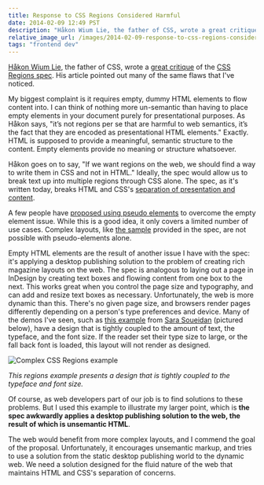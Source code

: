 ```yaml
---
title: Response to CSS Regions Considered Harmful
date: 2014-02-09 12:49 PST
description: "Håkon Wium Lie, the father of CSS, wrote a great critique of the CSS Regions spec. His article pointed out many of the same flaws that I've noticed."
relative_image_url: /images/2014-02-09-response-to-css-regions-considered-harmful/regions-demo.png
tags: "frontend dev"
---
```


[Håkon Wium Lie](http://people.opera.com/howcome/), the father of CSS, wrote a [great critique](http://alistapart.com/blog/post/css-regions-considered-harmful) of the [CSS Regions spec](http://www.w3.org/TR/2013/WD-css3-regions-20130528/). His article pointed out many of the same flaws that I've noticed.

My biggest complaint is it requires empty, dummy HTML elements to flow content into. I can think of nothing more un-semantic than having to place empty elements in your document purely for presentational purposes. As Håkon says, "it’s not regions per se that are harmful to web semantics, it’s the fact that they are encoded as presentational HTML elements." Exactly. HTML is supposed to provide a meaningful, semantic structure to the content. Empty elements provide no meaning or structure whatsoever.

Håkon goes on to say, "If we want regions on the web, we should find a way to write them in CSS and not in HTML." Ideally, the spec would allow us to break text up into multiple regions through CSS alone. The spec, as it's written today, breaks HTML and CSS's [separation of presentation and content](http://en.wikipedia.org/wiki/Separation_of_presentation_and_content).

A few people have [proposed using pseudo elements](http://flippinawesome.org/2014/01/27/css-regions-matter/) to overcome the empty element issue. While this is a good idea, it only covers a limited number of use cases. Complex layouts, like [the sample](http://www.w3.org/TR/2013/WD-css3-regions-20130528/#named-flows-and-regions) provided in the spec, are not possible with pseudo-elements alone.

Empty HTML elements are the result of another issue I have with the spec: it's applying a desktop publishing solution to the problem of creating rich magazine layouts on the web. The spec is analogous to laying out a page in InDesign by creating text boxes and flowing content from one box to the next. This works great when you control the page size and typography, and can add and resize text boxes as necessary. Unfortunately, the web is more dynamic than this. There's no given page size, and browsers render pages differently depending on a person's type preferences and device. Many of the demos I've seen, such as [this example](http://sarasoueidan.com/blog/css-regions-with-shapes-for-readability/) from [Sara Soueidan](http://sarasoueidan.com/) (pictured below), have a design that is tightly coupled to the amount of text, the typeface, and the font size. If the reader set their type size to large, or the fall back font is loaded, this layout will not render as designed.

![Complex CSS Regions example](/images/2014-02-09-response-to-css-regions-considered-harmful/regions-demo.png)

_This regions example presents a design that is tightly coupled to the typeface and font size._

Of course, as web developers part of our job is to find solutions to these problems. But I used this example to illustrate my larger point, which is **the spec awkwardly applies a desktop publishing solution to the web, the result of which is unsemantic HTML**.

The web would benefit from more complex layouts, and I commend the goal of the proposal. Unfortunately, it encourages unsemantic markup, and tries to use a solution from the static desktop publishing world to the dynamic web. We need a solution designed for the fluid nature of the web that maintains HTML and CSS's separation of concerns.
